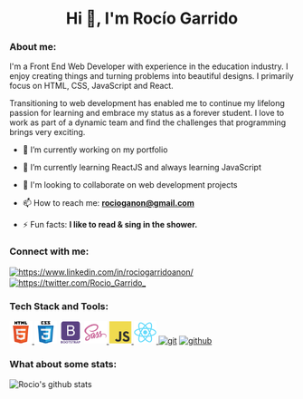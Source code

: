 <h1 align="center">Hi 👋, I'm Rocío Garrido

<h3 align="left">About me:</h3>

<p align="left">I'm a Front End Web Developer with experience in the education industry. I enjoy creating things and turning problems into beautiful designs. I primarily focus on HTML, CSS, JavaScript and React.

Transitioning to web development has enabled me to continue my lifelong passion for learning and embrace my status as a forever student. I love to work as part of a dynamic team and find the challenges that programming brings very exciting.</p>

- 🔭 I’m currently working on my portfolio

- 🌱 I’m currently learning ReactJS and always learning JavaScript

- 👯 I'm looking to collaborate on web development projects

- 📫 How to reach me: **rocioganon@gmail.com**

- ⚡ Fun facts: **I like to read & sing in the shower.**

<h3 align="left">Connect with me:</h3>
<p align="left">
<a href="https://www.linkedin.com/in/rociogarridoanon/" target="_blank"><img align="center" src="https://cdn.jsdelivr.net/npm/simple-icons@3.0.1/icons/linkedin.svg" alt="https://www.linkedin.com/in/rociogarridoanon/" height="30" width="40" /></a>
<a href="https://twitter.com/Rocio_Garrido_" target="_blank"><img align="center" src="https://cdn.jsdelivr.net/npm/simple-icons@3.0.1/icons/twitter.svg" alt="https://twitter.com/Rocio_Garrido_" height="30" width="40" /></a>
</p>

<h3 align="left">Tech Stack and Tools:</h3>
<p align="left">
<a href="https://www.w3.org/html/" target="_blank"> <img src="https://raw.githubusercontent.com/devicons/devicon/master/icons/html5/html5-original-wordmark.svg" alt="html5" width="40" height="40"/> </a>
<a href="https://www.w3schools.com/css/" target="_blank"> <img src="https://raw.githubusercontent.com/devicons/devicon/master/icons/css3/css3-original-wordmark.svg" alt="css3" width="40" height="40"/></a> 
<a href="https://getbootstrap.com" target="_blank"> <img src="https://raw.githubusercontent.com/devicons/devicon/master/icons/bootstrap/bootstrap-plain-wordmark.svg" alt="bootstrap" width="40" height="40"/></a>
<a href="https://www.sass-lang.com" target="_blank"> <img src="https://raw.githubusercontent.com/devicons/devicon/master/icons/sass/sass-original.svg" alt="sass" width="40" height="40"/> </a>
<a href="https://developer.mozilla.org/en-US/docs/Web/JavaScript" target="_blank"> <img src="https://raw.githubusercontent.com/devicons/devicon/master/icons/javascript/javascript-original.svg" alt="javascript" width="40" height="40"/> </a>
<a href="https://www.react.com/" target="_blank"> <img src="https://raw.githubusercontent.com/devicons/devicon/master/icons/react/react-original.svg" alt="react" width="40" height="40"/> </a>
<a href="https://git-scm.com/" target="_blank"> <img src="https://www.vectorlogo.zone/logos/git-scm/git-scm-icon.svg" alt="git" width="40" height="40"/></a>
<a href="https://github.com/" target="_blank"> <img src="https://www.githubusercontent.com/devicons/devicon/master/icons/github-original.svg" alt="github" width="40" height="40"/></a>
</p>

  <h3 align="left">What about some stats:</h3>
  
![Rocio's github stats](https://github-readme-stats.vercel.app/api?username=rociogarrido&bg_color=30,e96443,904e95&title_color=fff&text_color=fff)
